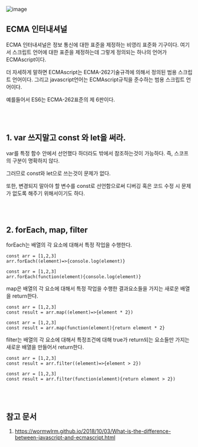 ![image](https://user-images.githubusercontent.com/77263282/136032326-706c84b5-edc6-4ca0-9c43-37566b00d235.png)

## ECMA 인터내셔널

ECMA 인터내셔널은 정보 통신에 대한 표준을 제정하는 비영리 표준화 기구이다. 여기서 스크립트 언어에 대한 표준을 제정하는데 그렇게 정의되는 하나의 언어가 ECMAscript이다.

더 자세하게 말하면 ECMAscript는 ECMA-262기술규격에 의해서 정의된 범용 스크립트 언어이다. 그리고 javascript언어는 ECMAscript규칙을 준수하는 범용 스크립트 언어이다.

예를들어서 ES6는 ECMA-262표준의 제 6판이다.


<br></br>
## 1. var 쓰지말고 const 와 let을 써라.

var를 특정 함수 안에서 선언했다 하더라도 밖에서 참조하는것이 가능하다. 즉, 스코프의 구분이 명확하지 않다.

그러므로 const와 let으로 쓰는것이 문제가 없다.

또한, 변경되지 말아야 할 변수를 const로 선언함으로써 디버깅 혹은 코드 수정 시 문제가 없도록 해주기 위해서이기도 하다.


<br></br>
## 2. forEach, map, filter

forEach는 배열의 각 요소에 대해서 특정 작업을 수행한다.
```
const arr = [1,2,3]
arr.forEach((element)=>{console.log(element)}

const arr = [1,2,3]
arr.forEach(function(element){console.log(element)}
```

map은 배열의 각 요소에 대해서 특정 작업을 수행한 결과요소들을 가지는 새로운 배열을 return한다.
```
const arr = [1,2,3]
const result = arr.map((element)=>{element * 2})

const arr = [1,2,3]
const result = arr.map(function(element){return element * 2}
```

filter는 배열의 각 요소에 대해서 특정조건에 대해 true가 return되는 요소들만 가지는 새로운 배열을 만들어서 return한다.
```
const arr = [1,2,3]
const result = arr.filter((element)=>{element > 2})

const arr = [1,2,3]
const result = arr.filter(function(element){return element > 2})
```

<br></br>
## 참고 문서
1. https://wormwlrm.github.io/2018/10/03/What-is-the-difference-between-javascript-and-ecmascript.html
